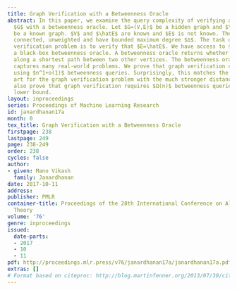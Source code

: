 ```yaml
---
title: Graph Verification with a Betweenness Oracle
abstract: In this paper, we examine the query complexity of verifying a hidden graph
  $G$ with a betweenness oracle. Let $G=(V,E)$ be a hidden graph and $\hatG=(V,\hatE)$
  be a known graph. $V$ and $\hatE$ are known and $E$ is not known. The graphs are
  connected, unweighted and have bounded maximum degree $∆$. The task of the graph
  verification problem is to verify that $E=\hatE$. We have access to $G$ through
  a black-box betweenness oracle. A betweenness oracle returns whether a vertex lies
  along a shortest path between two other vertices. The betweenness oracle nicely
  captures many real-world problems. We prove that graph verification can be done
  using $n^1+o(1)$ betweenness queries. Surprisingly, this matches the state of the
  art for the graph verification problem with the much stronger distance oracle. We
  also prove that graph verification requires $Ω(n)$ betweenness queries – a matching
  lower bound.
layout: inproceedings
series: Proceedings of Machine Learning Research
id: janardhanan17a
month: 0
tex_title: Graph Verification with a Betweenness Oracle
firstpage: 238
lastpage: 249
page: 238-249
order: 238
cycles: false
author:
- given: Mano Vikash
  family: Janardhanan
date: 2017-10-11
address: 
publisher: PMLR
container-title: Proceedings of the 28th International Conference on Algorithmic Learning
  Theory
volume: '76'
genre: inproceedings
issued:
  date-parts:
  - 2017
  - 10
  - 11
pdf: http://proceedings.mlr.press/v76/janardhanan17a/janardhanan17a.pdf
extras: []
# Format based on citeproc: http://blog.martinfenner.org/2013/07/30/citeproc-yaml-for-bibliographies/
---
```

